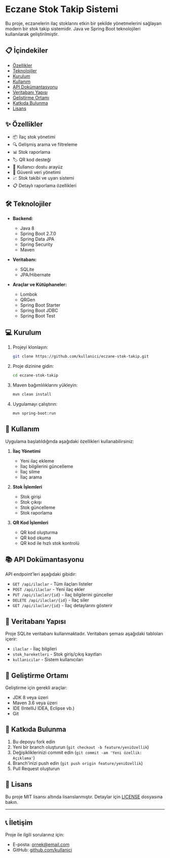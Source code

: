 # Eczane Stok Takip Sistemi

Bu proje, eczanelerin ilaç stoklarını etkin bir şekilde yönetmelerini sağlayan modern bir stok takip sistemidir. Java ve Spring Boot teknolojileri kullanılarak geliştirilmiştir.

## 📋 İçindekiler

- [Özellikler](#özellikler)
- [Teknolojiler](#teknolojiler)
- [Kurulum](#kurulum)
- [Kullanım](#kullanım)
- [API Dokümantasyonu](#api-dokümantasyonu)
- [Veritabanı Yapısı](#veritabanı-yapısı)
- [Geliştirme Ortamı](#geliştirme-ortamı)
- [Katkıda Bulunma](#katkıda-bulunma)
- [Lisans](#lisans)

## ✨ Özellikler

- 📦 İlaç stok yönetimi
- 🔍 Gelişmiş arama ve filtreleme
- 📊 Stok raporlama
- 🏷️ QR kod desteği
- 📱 Kullanıcı dostu arayüz
- 🔐 Güvenli veri yönetimi
- 📈 Stok takibi ve uyarı sistemi
- 📋 Detaylı raporlama özellikleri

## 🛠️ Teknolojiler

- **Backend:**
  - Java 8
  - Spring Boot 2.7.0
  - Spring Data JPA
  - Spring Security
  - Maven

- **Veritabanı:**
  - SQLite
  - JPA/Hibernate

- **Araçlar ve Kütüphaneler:**
  - Lombok
  - QRGen
  - Spring Boot Starter
  - Spring Boot JDBC
  - Spring Boot Test

## 💻 Kurulum

1. Projeyi klonlayın:
   ```bash
   git clone https://github.com/kullanici/eczane-stok-takip.git
   ```

2. Proje dizinine gidin:
   ```bash
   cd eczane-stok-takip
   ```

3. Maven bağımlılıklarını yükleyin:
   ```bash
   mvn clean install
   ```

4. Uygulamayı çalıştırın:
   ```bash
   mvn spring-boot:run
   ```

## 🚀 Kullanım

Uygulama başlatıldığında aşağıdaki özellikleri kullanabilirsiniz:

1. **İlaç Yönetimi**
   - Yeni ilaç ekleme
   - İlaç bilgilerini güncelleme
   - İlaç silme
   - İlaç arama

2. **Stok İşlemleri**
   - Stok girişi
   - Stok çıkışı
   - Stok güncelleme
   - Stok raporlama

3. **QR Kod İşlemleri**
   - QR kod oluşturma
   - QR kod okuma
   - QR kod ile hızlı stok kontrolü

## 📚 API Dokümantasyonu

API endpoint'leri aşağıdaki gibidir:

- `GET /api/ilaclar` - Tüm ilaçları listeler
- `POST /api/ilaclar` - Yeni ilaç ekler
- `PUT /api/ilaclar/{id}` - İlaç bilgilerini günceller
- `DELETE /api/ilaclar/{id}` - İlaç siler
- `GET /api/ilaclar/{id}` - İlaç detaylarını gösterir

## 💾 Veritabanı Yapısı

Proje SQLite veritabanı kullanmaktadır. Veritabanı şeması aşağıdaki tabloları içerir:

- `ilaclar` - İlaç bilgileri
- `stok_hareketleri` - Stok giriş/çıkış kayıtları
- `kullanicilar` - Sistem kullanıcıları

## 🔧 Geliştirme Ortamı

Geliştirme için gerekli araçlar:

- JDK 8 veya üzeri
- Maven 3.6 veya üzeri
- IDE (IntelliJ IDEA, Eclipse vb.)
- Git

## 🤝 Katkıda Bulunma

1. Bu depoyu fork edin
2. Yeni bir branch oluşturun (`git checkout -b feature/yeniOzellik`)
3. Değişikliklerinizi commit edin (`git commit -am 'Yeni özellik: Açıklama'`)
4. Branch'inizi push edin (`git push origin feature/yeniOzellik`)
5. Pull Request oluşturun

## 📄 Lisans

Bu proje MIT lisansı altında lisanslanmıştır. Detaylar için [LICENSE](LICENSE) dosyasına bakın.

---

## 📞 İletişim

Proje ile ilgili sorularınız için:
- E-posta: ornek@email.com
- GitHub: [github.com/kullanici](https://github.com/kullanici)
